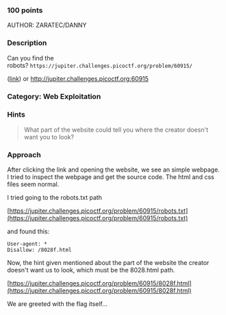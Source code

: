 ### 100 points

AUTHOR: ZARATEC/DANNY

### Description

Can you find the robots? `https://jupiter.challenges.picoctf.org/problem/60915/` 

([link](https://jupiter.challenges.picoctf.org/problem/60915/)) or http://jupiter.challenges.picoctf.org:60915

### Category: Web Exploitation

### Hints

> What part of the website could tell you where the creator doesn't want you to look?
> 

### Approach

After clicking the link and opening the website, we see an simple webpage. I tried to inspect the webpage and get the source code. The html and css files seem normal.

I tried going to the robots.txt path 

[https://jupiter.challenges.picoctf.org/problem/60915/robots.txt](https://jupiter.challenges.picoctf.org/problem/60915/robots.txt)

and found this:

```
User-agent: *
Disallow: /8028f.html
```

Now, the hint given mentioned about the part of the website the creator doesn't want us to look, which must be the 8028.html path.

[https://jupiter.challenges.picoctf.org/problem/60915/8028f.html](https://jupiter.challenges.picoctf.org/problem/60915/8028f.html)

We are greeted with the flag itself…
